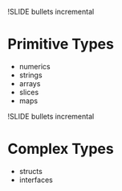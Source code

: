 !SLIDE bullets incremental
# Primitive Types #
* numerics
* strings
* arrays
* slices
* maps

!SLIDE bullets incremental
# Complex Types #
* structs
* interfaces

